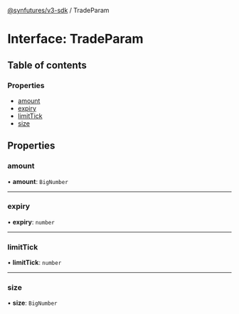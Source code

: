 [@synfutures/v3-sdk](../README.md) / TradeParam

# Interface: TradeParam

## Table of contents

### Properties

- [amount](TradeParam.md#amount)
- [expiry](TradeParam.md#expiry)
- [limitTick](TradeParam.md#limittick)
- [size](TradeParam.md#size)

## Properties

### amount

• **amount**: `BigNumber`

___

### expiry

• **expiry**: `number`

___

### limitTick

• **limitTick**: `number`

___

### size

• **size**: `BigNumber`
